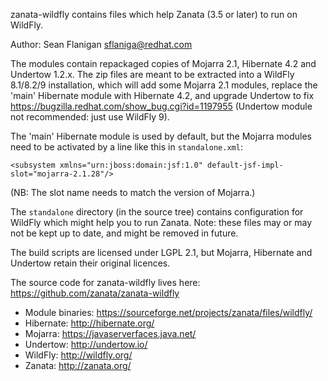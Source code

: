 zanata-wildfly contains files which help Zanata (3.5 or later) to run on WildFly.

Author: Sean Flanigan <sflaniga@redhat.com>


The modules contain repackaged copies of Mojarra 2.1, Hibernate 4.2 and Undertow 1.2.x.  The zip files are meant to be extracted into a WildFly 8.1/8.2/9 installation, which will add some Mojarra 2.1 modules, replace the 'main' Hibernate module with Hibernate 4.2, and upgrade Undertow to fix https://bugzilla.redhat.com/show_bug.cgi?id=1197955 (Undertow module not recommended: just use WildFly 9).

The 'main' Hibernate module is used by default, but the Mojarra modules need to be activated by a line like this in `standalone.xml`:

    <subsystem xmlns="urn:jboss:domain:jsf:1.0" default-jsf-impl-slot="mojarra-2.1.28"/>

(NB: The slot name needs to match the version of Mojarra.)

The `standalone` directory (in the source tree) contains configuration for WildFly which might help you to run Zanata.  Note: these files may or may not be kept up to date, and might be removed in future.


The build scripts are licensed under LGPL 2.1, but Mojarra, Hibernate and Undertow retain their original licences.

The source code for zanata-wildfly lives here: https://github.com/zanata/zanata-wildfly

 * Module binaries: https://sourceforge.net/projects/zanata/files/wildfly/
 * Hibernate: http://hibernate.org/
 * Mojarra: https://javaserverfaces.java.net/
 * Undertow: http://undertow.io/
 * WildFly: http://wildfly.org/
 * Zanata: http://zanata.org/
